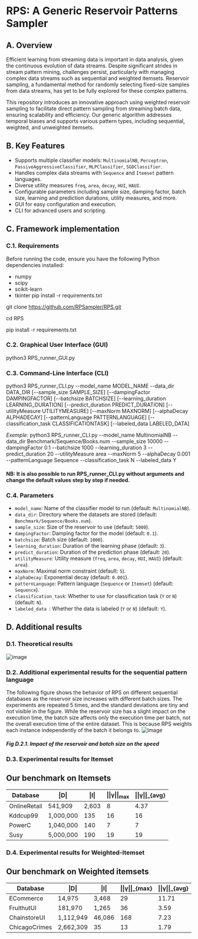 # RPS: A Generic Reservoir Patterns Sampler

## A. Overview

Efficient learning from streaming data is important in data analysis, given the continuous evolution of data streams. Despite significant strides in stream pattern mining, challenges persist, particularly with managing complex data streams such as sequential and weighted itemsets. Reservoir sampling, a fundamental method for randomly selecting fixed-size samples from data streams, has yet to be fully explored for these complex patterns.

This repository introduces an innovative approach using weighted reservoir sampling to facilitate direct pattern sampling from streaming batch data, ensuring scalability and efficiency. Our generic algorithm addresses temporal biases and supports various pattern types, including sequential, weighted, and unweighted itemsets.

## B. Key Features

- Supports multiple classifier models: `MultinomialNB`, `Perceptron`, `PassiveAggressiveClassifier`, `MLPClassifier`, `SGDClassifier`.
- Handles complex data streams with `Sequence` and `Itemset` pattern languages.
- Diverse utility measures `freq`, `area`, `decay`, `HUI`, `HAUI`. 
- Configurable parameters including sample size, damping factor, batch size, learning and prediction durations, utility measures, and more.
- GUI for easy configuration and execution.
- CLI for advanced users and scripting.

## C. Framework implementation

### C.1. Requirements

Before running the code, ensure you have the following Python dependencies installed:
- numpy
- scipy
- scikit-learn
- tkinter
pip install -r requirements.txt

git clone https://github.com/RPSampler/RPS.git

cd RPS

pip install -r requirements.txt

### C.2. Graphical User Interface (GUI)
python3 RPS_runner_GUI.py
### C.3. Command-Line Interface (CLI)
python3 RPS_runner_CLI.py --model_name MODEL_NAME --data_dir DATA_DIR [--sample_size SAMPLE_SIZE] [--dampingFactor DAMPINGFACTOR] [--batchsize BATCHSIZE] [--learning_duration LEARNING_DURATION] [--predict_duration PREDICT_DURATION] [--utilityMeasure UTILITYMEASURE] [--maxNorm MAXNORM] [--alphaDecay ALPHADECAY] [--patternLanguage PATTERNLANGUAGE] [--classification_task CLASSIFICATIONTASK] [--labeled_data LABELED_DATA]

*Exemple:* python3 RPS_runner_CLI.py --model_name MultinomialNB --data_dir Benchmark/Sequence/Books.num --sample_size 10000 --dampingFactor 0.1 --batchsize 1000 --learning_duration 3 --predict_duration 20 --utilityMeasure area --maxNorm 5 --alphaDecay 0.001 --patternLanguage Sequence --classification_task N --labeled_data Y

#### NB: It is also possible to run RPS_runner_CLI.py without arguments and change the default values step by step if needed.

### C.4. Parameters

- `model_name`: Name of the classifier model to run (default: `MultinomialNB`).
- `data_dir`: Directory where the datasets are stored (default: `Benchmark/Sequence/Books.num`).
- `sample_size`: Size of the reservoir to use (default: `5000`).
- `dampingFactor`: Damping factor for the model (default: `0.1`).
- `batchsize`: Batch size (default: `1000`).
- `learning_duration`: Duration of the learning phase (default: `3`).
- `predict_duration`: Duration of the prediction phase (default: `20`).
- `utilityMeasure`: Utility measure (`freq`, `area`, `decay`, `HUI`, `HAUI`) (default: `area`).
- `maxNorm`: Maximal norm constraint (default: `5`).
- `alphaDecay`: Exponential decay (default: `0.001`).
- `patternLanguage`: Pattern language (`Sequence` or `Itemset`) (default: `Sequence`).
- `classification_task`: Whether to use for classification task (`Y` or `N`) (default: `N`).
- `labeled_data `: Whether the data is labeled (`Y` or `N`) (default: `Y`).

## D. Additional results

### D.1. Theoretical results

![image](https://github.com/RPSampler/RPS/assets/172807587/63330266-8bbf-4d30-843c-71445672efa6)

### D.2. Additional experimental results for the sequential pattern language
The following figure shows the behavior of RPS on different sequential databases as the reservoir size increases with different batch sizes. The experiments are repeated 5 times, and the standard deviations are tiny and not visible in the figure. While the reservoir size has a slight impact on the execution time, the batch size affects only the execution time per batch, not the overall execution time of the entire dataset. This is because RPS weights each instance independently of the batch it belongs to.
![image](https://github.com/RPSampler/RPS/assets/172807587/035a237c-aa53-4beb-ab8f-03c7cb63ec32)
##### <figcaption>Fig D.2.1. Impact of the reservoir and batch size on the speed</figcaption>


### D.3. Experimental results for Itemset

## Our benchmark on Itemsets

| Database           | \|D\|     | \|I\|   | \|\|γ\|\|<sub>max</sub>| \|\|γ\|\|_{avg} |
|--------------------|-----------|--------|----------------------|----------------------|
| OnlineRetail       | 541,909   | 2,603  | 8                    | 4.37                 |
| Kddcup99           | 1,000,000 | 135    | 16                   | 16                   |
| PowerC             | 1,040,000 | 140    | 7                    | 7                    |
| Susy               | 5,000,000 | 190    | 19                   | 19                   |


### D.4. Experimental results for Weighted-Itemset


## Our benchmark on Weighted itemsets

| Database           | \|D\|     | \|I\|   | \|\|γ\|\|_{max} | \|\|γ\|\|_{avg} |
|--------------------|-----------|--------|----------------------|----------------------|
| ECommerce          | 14,975    | 3,468  | 29                   | 11.71                |
| FruithutUI         | 181,970   | 1,265  | 36                   | 3.59                 |
| ChainstoreUI       | 1,112,949 | 46,086 | 168                  | 7.23                 |
| ChicagoCrimes      | 2,662,309 | 35     | 13                   | 1.79                 |


